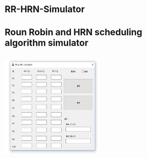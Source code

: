 # RR-HRN-Simulator
<h1>Roun Robin and HRN scheduling algorithm simulator</h1><br>
<img width="300" height="300" src="./과제 사진 v2.PNG"></img>
